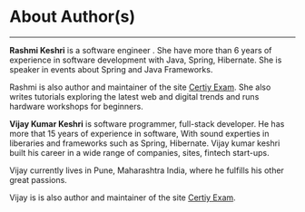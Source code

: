 # About Author(s)

****

**Rashmi Keshri** is a software engineer . She have more than 6 years of experience in software development with Java, Spring, Hibernate. She is speaker in events about Spring and Java Frameworks.

Rashmi is also author and maintainer of the site [Certiy Exam](https://certifyexam.co.in/).
She also writes tutorials exploring the latest web and digital trends and runs
hardware workshops for beginners.



**Vijay Kumar Keshri** is software programmer, full-stack developer. He has more that 15 years of experience in software, With sound experties in liberaries and frameworks such as Spring, Hibernate. Vijay kumar keshri built his career in a wide range of companies, sites, fintech start-ups.

Vijay currently lives in Pune, Maharashtra India, where he fulfills his other great passions.


Vijay is is also author and maintainer of the site [Certiy Exam](https://certifyexam.co.in/).

